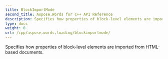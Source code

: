 ```yaml
---
title: BlockImportMode
second_title: Aspose.Words for C++ API Reference
description: Specifies how properties of block-level elements are imported from HTML-based documents. 
type: docs
weight: 0
url: /cpp/aspose.words.loading/blockimportmode/
---
```


Specifies how properties of block-level elements are imported from HTML-based documents. 

